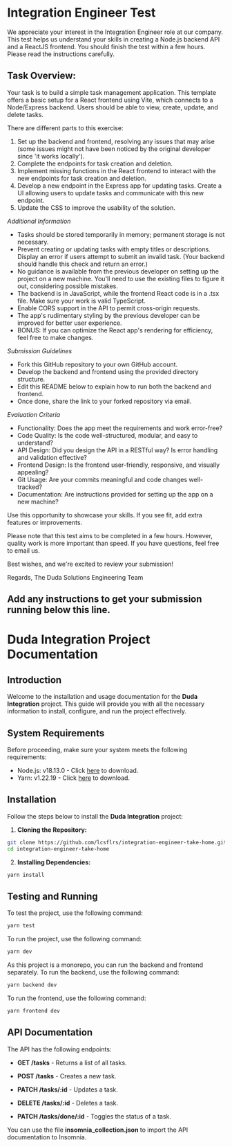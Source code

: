 # Integration Engineer Test

We appreciate your interest in the Integration Engineer role at our company. This test helps us understand your skills in creating a Node.js backend API and a ReactJS frontend. You should finish the test within a few hours. Please read the instructions carefully.

## Task Overview:

Your task is to build a simple task management application. This template offers a basic setup for a React frontend using Vite, which connects to a Node/Express backend. Users should be able to view, create, update, and delete tasks.

There are different parts to this exercise:

1. Set up the backend and frontend, resolving any issues that may arise (some issues might not have been noticed by the original developer since 'it works locally').
2. Complete the endpoints for task creation and deletion.
3. Implement missing functions in the React frontend to interact with the new endpoints for task creation and deletion.
4. Develop a new endpoint in the Express app for updating tasks. Create a UI allowing users to update tasks and communicate with this new endpoint.
5. Update the CSS to improve the usability of the solution.

_Additional Information_

- Tasks should be stored temporarily in memory; permanent storage is not necessary.
- Prevent creating or updating tasks with empty titles or descriptions. Display an error if users attempt to submit an invalid task. (Your backend should handle this check and return an error.)
- No guidance is available from the previous developer on setting up the project on a new machine. You'll need to use the existing files to figure it out, considering possible mistakes.
- The backend is in JavaScript, while the frontend React code is in a .tsx file. Make sure your work is valid TypeScript.
- Enable CORS support in the API to permit cross-origin requests.
- The app's rudimentary styling by the previous developer can be improved for better user experience.
- BONUS: If you can optimize the React app's rendering for efficiency, feel free to make changes.

_Submission Guidelines_

- Fork this GitHub repository to your own GitHub account.
- Develop the backend and frontend using the provided directory structure.
- Edit this README below to explain how to run both the backend and frontend.
- Once done, share the link to your forked repository via email.

_Evaluation Criteria_

- Functionality: Does the app meet the requirements and work error-free?
- Code Quality: Is the code well-structured, modular, and easy to understand?
- API Design: Did you design the API in a RESTful way? Is error handling and validation effective?
- Frontend Design: Is the frontend user-friendly, responsive, and visually appealing?
- Git Usage: Are your commits meaningful and code changes well-tracked?
- Documentation: Are instructions provided for setting up the app on a new machine?

Use this opportunity to showcase your skills. If you see fit, add extra features or improvements.

Please note that this test aims to be completed in a few hours. However, quality work is more important than speed. If you have questions, feel free to email us.

Best wishes, and we're excited to review your submission!

Regards,
The Duda Solutions Engineering Team

## Add any instructions to get your submission running below this line.

# Duda Integration Project Documentation

## Introduction

Welcome to the installation and usage documentation for the **Duda Integration** project. This guide will provide you with all the necessary information to install, configure, and run the project effectively.

## System Requirements

Before proceeding, make sure your system meets the following requirements:

- Node.js: v18.13.0 - Click [here](https://nodejs.org/en/download/) to download.
- Yarn: v1.22.19 - Click [here](https://classic.yarnpkg.com/en/docs/install/#windows-stable) to download.

## Installation

Follow the steps below to install the **Duda Integration** project:

1. **Cloning the Repository:**

```bash
git clone https://github.com/lcsflrs/integration-engineer-take-home.git
cd integration-engineer-take-home
```

2. **Installing Dependencies:**

```bash
yarn install
```

## Testing and Running

To test the project, use the following command:

```bash
yarn test
```

To run the project, use the following command:

```bash
yarn dev
```

As this project is a monorepo, you can run the backend and frontend separately. To run the backend, use the following command:

```bash
yarn backend dev
```

To run the frontend, use the following command:

```bash
yarn frontend dev
```

## API Documentation

The API has the following endpoints:

- **GET /tasks** - Returns a list of all tasks.

- **POST /tasks** - Creates a new task.

- **PATCH /tasks/:id** - Updates a task.

- **DELETE /tasks/:id** - Deletes a task.

- **PATCH /tasks/done/:id** - Toggles the status of a task.

You can use the file **insomnia_collection.json** to import the API documentation to Insomnia.
